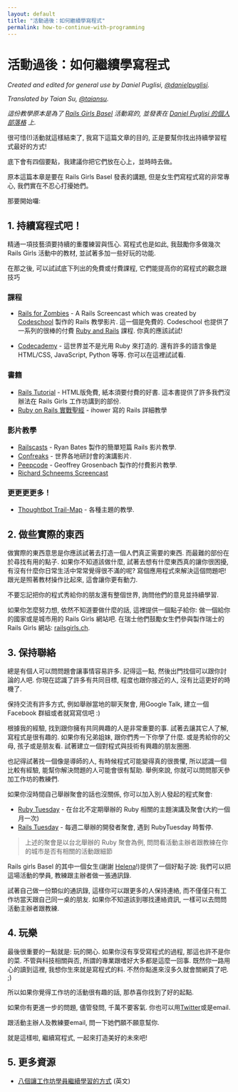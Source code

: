 ```yaml
---
layout: default
title: "活動過後：如何繼續學寫程式"
permalink: how-to-continue-with-programming
---
```


# 活動過後：如何繼續學寫程式

*Created and edited for general use by Daniel Puglisi, [@danielpuglisi](http://twitter.com/danielpuglisi).*

*Translated by Taian Su, [@taiansu](http://twitter.com/taiansu).*

*這份教學原本是為了 [Rails Girls Basel](http://railsgirls.com/basel) 活動寫的, 並發表在 
[Daniel Puglisi 的個人部落格](http://danielpuglisi.com/articles/2013/04/rails-girls-after-the-event-how-to-continue-with-programming) 上.*

很可惜(!)活動就這樣結束了, 我寫下這篇文章的目的, 正是要幫你找出持續學習程式最好的方式!

底下會有四個要點，我建議你把它們放在心上，並時時去做。

原本這篇本章是要在 Rails Girls Basel 發表的講題, 但是女生們寫程式寫的非常專心, 我們實在不忍心打擾她們。

那要開始囉:

## 1. 持續寫程式吧！

精通一項技藝須要持續的重覆練習與恆心. 寫程式也是如此, 我鼓勵你多做幾次 Rails Girls 活動中的教材, 並試著多加一些好玩的功能.

在那之後, 可以試試底下列出的免費或付費課程, 它們能提高你的寫程式的觀念跟技巧

### 課程

* [Rails for Zombies](http://railsforzombies.org/) - A Rails Screencast which was created by [Codeschool](http://codeschool.com) 製作的 Rails 教學影片. 這一個是免費的. Codeschool 也提供了一系列的很棒的付費 [Ruby and Rails](http://www.codeschool.com/paths/ruby#starting-rails) 課程. 你真的應該試試!

* [Codecademy](http://www.codecademy.com/) - 這世界並不是光用 Ruby 來打造的. 還有許多的語言像是 HTML/CSS, JavaScript, Python 等等. 你可以在這裡試試看.

### 書籍

* [Rails Tutorial](http://ruby.railstutorial.org/) - HTML版免費, 紙本須要付費的好書. 這本書提供了許多我們沒辦法在 Rails Girls 工作坊講到的部份.
* [Ruby on Rails 實戰聖經](http://ihower.tw/rails3/index.html) - ihower 寫的 Rails 詳細教學

### 影片教學

* [Railscasts](http://railscasts.com/) - Ryan Bates 製作的簡單短篇 Rails 影片教學.
* [Confreaks](http://www.confreaks.com/) - 世界各地研討會的演講影片.
* [Peepcode](https://peepcode.com/) - Geoffrey Grosenbach 製作的付費影片教學.
* [Richard Schneems Screencast](http://www.youtube.com/user/schneems/videos)

### 更更更更多！

* [Thoughtbot Trail-Map](https://github.com/thoughtbot/trail-map) - 各種主題的教學.

## 2. 做些實際的東西

做實際的東西意思是你應該試著去打造一個人們真正需要的東西. 而最難的部份在於尋找有用的點子. 
如果你不知道該做什麼, 試著去想有什麼東西真的讓你很困擾, 有沒有什麼你日常生活中常常覺得很不滿的呢?
寫個應用程式來解決這個問題吧! 跟光是照著教材操作比起來, 這會讓你更有動力.

不要忘記把你的程式秀給你的朋友還有整個世界, 詢問他們的意見並持續學習.

如果你怎麼努力想, 依然不知道要做什麼的話, 這裡提供一個點子給你:
做一個給你的國家或是城市用的 Rails Girls 網站吧. 在瑞士他們鼓勵女生們參與製作瑞士的 Rails Girls 網站: [railsgirls.ch](http://railsgirls.ch/).

## 3. 保持聯絡

總是有個人可以問問題會讓事情容易許多.
記得這一點, 然後出門找個可以跟你討論的人吧.
你現在認識了許多有共同目標, 程度也跟你接近的人, 沒有比這更好的時機了.

保持交流有許多方式,
例如舉辦當地的聊天聚會, 用Google Talk, 建立一個 Facebook 群組或者就寫寫信吧 :)

根據我的經驗, 找到跟你擁有共同興趣的人是非常重要的事.
試著去讓其它人了解, 寫程式是很有趣的.
如果你有兄弟姐妹, 跟你們秀一下你學了什麼.
或是秀給你的父母, 孩子或是朋友看.
試著建立一個對程式與技術有興趣的朋友圈圈.

也記得試著找一個像是導師的人, 有時候程式可能變得真的很畏懼, 所以認識一個比較有經驗, 能幫你解決問題的人可能會很有幫助.
舉例來說, 你就可以問問那天參加工作坊的教練們.

如果你沒時間自己舉辦聚會的話也沒關係,
你可以加入別人發起的程式聚會:

* [Ruby Tuesday](https://www.facebook.com/ruby.taiwan) - 在台北不定期舉辦的 Ruby 相關的主題演講及聚會(大約一個月一次)
* [Rails Tuesday](http://www.meetup.com/taipei-rails-meetup/) - 每週二舉辦的開發者聚會, 遇到 RubyTuesday 時暫停.

> 上述的聚會是以台北舉辦的 Ruby 聚會為例, 問問看活動主辦者跟教練在你的城市是否有相關的活動跟細節

Rails girls Basel 的其中一個女生(謝謝 [Helena](https://twitter.com/HBobbiRo)!)提供了一個好點子說:
我們可以把這場活動的學員, 教練跟主辦者做一張通訊錄.

試著自己做一份類似的通訊錄, 這樣你可以跟更多的人保持連絡, 而不僅僅只有工作坊當天跟自己同一桌的朋友.
如果你不知道該到哪找連絡資訊, 一樣可以去問問活動主辦者跟教練.

## 4. 玩樂

最後很重要的一點就是: 玩的開心.
如果你沒有享受寫程式的過程, 那這也許不是你的菜.
不管與科技相關與否, 所謂的專業跟嗜好大多都是這麼一回事.
既然你一路用心的讀到這裡, 我想你生來就是寫程式的料.
不然你點進來沒多久就會關網頁了吧. ;)

所以如果你覺得工作坊的活動很有趣的話, 那恭喜你找到了好的起點.

如果你有更進一步的問題, 儘管發問, 千萬不要客氣.  你也可以用[Twitter](https://twitter.com/railsgirls)或是email.

跟活動主辦人及教練要email, 問一下她們願不願意幫你.

就是這樣啦, 繼續寫程式, 一起來打造美好的未來吧!

## 5. 更多資源

- [八個讓工作坊學員繼續學習的方式](http://pragtob.wordpress.com/2013/06/14/8-ways-to-enable-workshop-attendees-to-keep-learning/) (英文)

